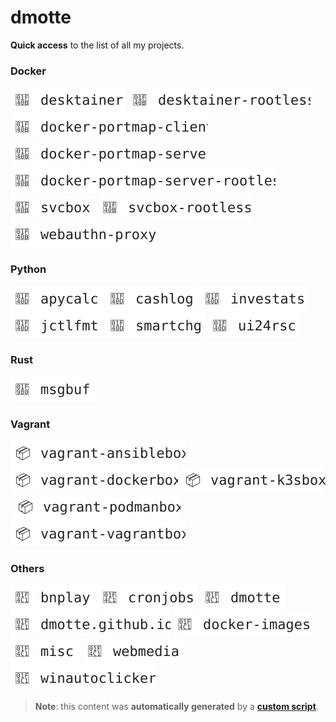 # dmotte

**Quick access** to the list of all my projects.

### Docker

<a href="https://github.com/dmotte/desktainer"><picture><source media="(prefers-color-scheme: dark)" srcset="badges/dark-desktainer.svg"><source media="(prefers-color-scheme: light)" srcset="badges/light-desktainer.svg"><img alt="desktainer" src="badges/light-desktainer.svg"></picture></a>&nbsp;<a href="https://github.com/dmotte/desktainer-rootless"><picture><source media="(prefers-color-scheme: dark)" srcset="badges/dark-desktainer-rootless.svg"><source media="(prefers-color-scheme: light)" srcset="badges/light-desktainer-rootless.svg"><img alt="desktainer-rootless" src="badges/light-desktainer-rootless.svg"></picture></a>&nbsp;<a href="https://github.com/dmotte/docker-portmap-client"><picture><source media="(prefers-color-scheme: dark)" srcset="badges/dark-docker-portmap-client.svg"><source media="(prefers-color-scheme: light)" srcset="badges/light-docker-portmap-client.svg"><img alt="docker-portmap-client" src="badges/light-docker-portmap-client.svg"></picture></a>&nbsp;<a href="https://github.com/dmotte/docker-portmap-server"><picture><source media="(prefers-color-scheme: dark)" srcset="badges/dark-docker-portmap-server.svg"><source media="(prefers-color-scheme: light)" srcset="badges/light-docker-portmap-server.svg"><img alt="docker-portmap-server" src="badges/light-docker-portmap-server.svg"></picture></a>&nbsp;<a href="https://github.com/dmotte/docker-portmap-server-rootless"><picture><source media="(prefers-color-scheme: dark)" srcset="badges/dark-docker-portmap-server-rootless.svg"><source media="(prefers-color-scheme: light)" srcset="badges/light-docker-portmap-server-rootless.svg"><img alt="docker-portmap-server-rootless" src="badges/light-docker-portmap-server-rootless.svg"></picture></a>&nbsp;<a href="https://github.com/dmotte/svcbox"><picture><source media="(prefers-color-scheme: dark)" srcset="badges/dark-svcbox.svg"><source media="(prefers-color-scheme: light)" srcset="badges/light-svcbox.svg"><img alt="svcbox" src="badges/light-svcbox.svg"></picture></a>&nbsp;<a href="https://github.com/dmotte/svcbox-rootless"><picture><source media="(prefers-color-scheme: dark)" srcset="badges/dark-svcbox-rootless.svg"><source media="(prefers-color-scheme: light)" srcset="badges/light-svcbox-rootless.svg"><img alt="svcbox-rootless" src="badges/light-svcbox-rootless.svg"></picture></a>&nbsp;<a href="https://github.com/dmotte/webauthn-proxy"><picture><source media="(prefers-color-scheme: dark)" srcset="badges/dark-webauthn-proxy.svg"><source media="(prefers-color-scheme: light)" srcset="badges/light-webauthn-proxy.svg"><img alt="webauthn-proxy" src="badges/light-webauthn-proxy.svg"></picture></a>&nbsp;

### Python

<a href="https://github.com/dmotte/apycalc"><picture><source media="(prefers-color-scheme: dark)" srcset="badges/dark-apycalc.svg"><source media="(prefers-color-scheme: light)" srcset="badges/light-apycalc.svg"><img alt="apycalc" src="badges/light-apycalc.svg"></picture></a>&nbsp;<a href="https://github.com/dmotte/cashlog"><picture><source media="(prefers-color-scheme: dark)" srcset="badges/dark-cashlog.svg"><source media="(prefers-color-scheme: light)" srcset="badges/light-cashlog.svg"><img alt="cashlog" src="badges/light-cashlog.svg"></picture></a>&nbsp;<a href="https://github.com/dmotte/investats"><picture><source media="(prefers-color-scheme: dark)" srcset="badges/dark-investats.svg"><source media="(prefers-color-scheme: light)" srcset="badges/light-investats.svg"><img alt="investats" src="badges/light-investats.svg"></picture></a>&nbsp;<a href="https://github.com/dmotte/jctlfmt"><picture><source media="(prefers-color-scheme: dark)" srcset="badges/dark-jctlfmt.svg"><source media="(prefers-color-scheme: light)" srcset="badges/light-jctlfmt.svg"><img alt="jctlfmt" src="badges/light-jctlfmt.svg"></picture></a>&nbsp;<a href="https://github.com/dmotte/smartchg"><picture><source media="(prefers-color-scheme: dark)" srcset="badges/dark-smartchg.svg"><source media="(prefers-color-scheme: light)" srcset="badges/light-smartchg.svg"><img alt="smartchg" src="badges/light-smartchg.svg"></picture></a>&nbsp;<a href="https://github.com/dmotte/ui24rsc"><picture><source media="(prefers-color-scheme: dark)" srcset="badges/dark-ui24rsc.svg"><source media="(prefers-color-scheme: light)" srcset="badges/light-ui24rsc.svg"><img alt="ui24rsc" src="badges/light-ui24rsc.svg"></picture></a>&nbsp;

### Rust

<a href="https://github.com/dmotte/msgbuf"><picture><source media="(prefers-color-scheme: dark)" srcset="badges/dark-msgbuf.svg"><source media="(prefers-color-scheme: light)" srcset="badges/light-msgbuf.svg"><img alt="msgbuf" src="badges/light-msgbuf.svg"></picture></a>&nbsp;

### Vagrant

<a href="https://github.com/dmotte/vagrant-ansiblebox"><picture><source media="(prefers-color-scheme: dark)" srcset="badges/dark-vagrant-ansiblebox.svg"><source media="(prefers-color-scheme: light)" srcset="badges/light-vagrant-ansiblebox.svg"><img alt="vagrant-ansiblebox" src="badges/light-vagrant-ansiblebox.svg"></picture></a>&nbsp;<a href="https://github.com/dmotte/vagrant-dockerbox"><picture><source media="(prefers-color-scheme: dark)" srcset="badges/dark-vagrant-dockerbox.svg"><source media="(prefers-color-scheme: light)" srcset="badges/light-vagrant-dockerbox.svg"><img alt="vagrant-dockerbox" src="badges/light-vagrant-dockerbox.svg"></picture></a>&nbsp;<a href="https://github.com/dmotte/vagrant-k3sbox"><picture><source media="(prefers-color-scheme: dark)" srcset="badges/dark-vagrant-k3sbox.svg"><source media="(prefers-color-scheme: light)" srcset="badges/light-vagrant-k3sbox.svg"><img alt="vagrant-k3sbox" src="badges/light-vagrant-k3sbox.svg"></picture></a>&nbsp;<a href="https://github.com/dmotte/vagrant-podmanbox"><picture><source media="(prefers-color-scheme: dark)" srcset="badges/dark-vagrant-podmanbox.svg"><source media="(prefers-color-scheme: light)" srcset="badges/light-vagrant-podmanbox.svg"><img alt="vagrant-podmanbox" src="badges/light-vagrant-podmanbox.svg"></picture></a>&nbsp;<a href="https://github.com/dmotte/vagrant-vagrantbox"><picture><source media="(prefers-color-scheme: dark)" srcset="badges/dark-vagrant-vagrantbox.svg"><source media="(prefers-color-scheme: light)" srcset="badges/light-vagrant-vagrantbox.svg"><img alt="vagrant-vagrantbox" src="badges/light-vagrant-vagrantbox.svg"></picture></a>&nbsp;

### Others

<a href="https://github.com/dmotte/bnplay"><picture><source media="(prefers-color-scheme: dark)" srcset="badges/dark-bnplay.svg"><source media="(prefers-color-scheme: light)" srcset="badges/light-bnplay.svg"><img alt="bnplay" src="badges/light-bnplay.svg"></picture></a>&nbsp;<a href="https://github.com/dmotte/cronjobs"><picture><source media="(prefers-color-scheme: dark)" srcset="badges/dark-cronjobs.svg"><source media="(prefers-color-scheme: light)" srcset="badges/light-cronjobs.svg"><img alt="cronjobs" src="badges/light-cronjobs.svg"></picture></a>&nbsp;<a href="https://github.com/dmotte/dmotte"><picture><source media="(prefers-color-scheme: dark)" srcset="badges/dark-dmotte.svg"><source media="(prefers-color-scheme: light)" srcset="badges/light-dmotte.svg"><img alt="dmotte" src="badges/light-dmotte.svg"></picture></a>&nbsp;<a href="https://github.com/dmotte/dmotte.github.io"><picture><source media="(prefers-color-scheme: dark)" srcset="badges/dark-dmotte.github.io.svg"><source media="(prefers-color-scheme: light)" srcset="badges/light-dmotte.github.io.svg"><img alt="dmotte.github.io" src="badges/light-dmotte.github.io.svg"></picture></a>&nbsp;<a href="https://github.com/dmotte/docker-images"><picture><source media="(prefers-color-scheme: dark)" srcset="badges/dark-docker-images.svg"><source media="(prefers-color-scheme: light)" srcset="badges/light-docker-images.svg"><img alt="docker-images" src="badges/light-docker-images.svg"></picture></a>&nbsp;<a href="https://github.com/dmotte/misc"><picture><source media="(prefers-color-scheme: dark)" srcset="badges/dark-misc.svg"><source media="(prefers-color-scheme: light)" srcset="badges/light-misc.svg"><img alt="misc" src="badges/light-misc.svg"></picture></a>&nbsp;<a href="https://github.com/dmotte/webmedia"><picture><source media="(prefers-color-scheme: dark)" srcset="badges/dark-webmedia.svg"><source media="(prefers-color-scheme: light)" srcset="badges/light-webmedia.svg"><img alt="webmedia" src="badges/light-webmedia.svg"></picture></a>&nbsp;<a href="https://github.com/dmotte/winautoclicker"><picture><source media="(prefers-color-scheme: dark)" srcset="badges/dark-winautoclicker.svg"><source media="(prefers-color-scheme: light)" srcset="badges/light-winautoclicker.svg"><img alt="winautoclicker" src="badges/light-winautoclicker.svg"></picture></a>&nbsp;

> **Note**: this content was **automatically generated** by a [**custom script**](https://github.com/dmotte/dmotte/blob/main/cicd.sh).
